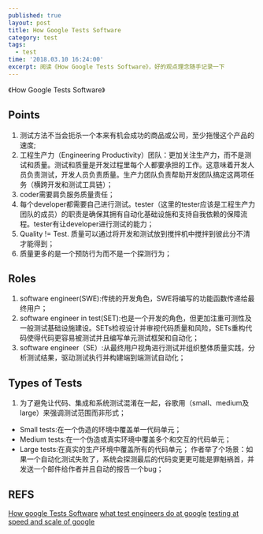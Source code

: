 ```yaml
---
published: true
layout: post
title: How Google Tests Software
category: test
tags:
  - test
time: '2018.03.10 16:24:00'
excerpt: 阅读《How Google Tests Software》，好的观点理念随手记录一下
---
```

《How Google Tests Software》

<!--more-->

## Points
1. 测试方法不当会扼杀一个本来有机会成功的商品或公司，至少拖慢这个产品的速度;
2. 工程生产力（Engineering Productivity）团队：更加关注生产力，而不是测试和质量。测试和质量是开发过程里每个人都要承担的工作。这意味着开发人员负责测试，开发人员负责质量。生产力团队负责帮助开发团队搞定这两项任务（横跨开发和测试工具链）；
3. coder需要肩负服务质量责任；
4. 每个developer都需要自己进行测试。tester（这里的tester应该是工程生产力团队的成员）的职责是确保其拥有自动化基础设施和支持自我依赖的保障流程。tester有让developer进行测试的能力；
5. Quality != Test. 质量可以通过将开发和测试放到搅拌机中搅拌到彼此分不清才能得到；
6. 质量更多的是一个预防行为而不是一个探测行为；

## Roles
1. software engineer(SWE):传统的开发角色，SWE将编写的功能函数传递给最终用户；
2. software engineer in test(SET):也是一个开发的角色，但更加注重可测性及一般测试基础设施建设。SETs检视设计并审视代码质量和风险，SETs重构代码使得代码更容易被测试并且编写单元测试框架和自动化；
3. software engineer（SE）:从最终用户视角进行测试并组织整体质量实践，分析测试结果，驱动测试执行并构建端到端测试自动化；

## Types of Tests
1. 为了避免让代码、集成和系统测试混淆在一起，谷歌用（small、medium及large）来强调测试范围而非形式；
 - Small tests:在一个伪造的环境中覆盖单一代码单元；
 - Medium tests:在一个伪造或真实环境中覆盖多个和交互的代码单元；
 - Large tests:在真实的生产环境中覆盖所有的代码单元；
作者举了个场景：如果一个自动化测试失败了，系统会探测最后的代码变更更可能是罪魁祸首，并发送一个邮件给作者并且自动的报告一个bug；

## REFS
[How google Tests Software](https://testing.googleblog.com/2011/01/how-google-tests-software.html)
[what test engineers do at google](https://testing.googleblog.com/2016/11/what-test-engineers-do-at-google.html)
[testing at speed and scale of google](https://testing.googleblog.com/2011/06/testing-at-speed-and-scale-of-google.html)

